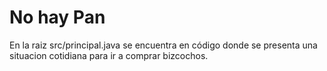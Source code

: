 # No hay Pan
En la raiz src/principal.java se encuentra en código donde se presenta una situacion cotidiana para ir a comprar bizcochos.
